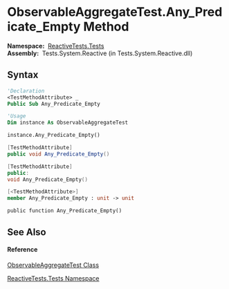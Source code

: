 # ObservableAggregateTest.Any\_Predicate\_Empty Method

**Namespace:**  [ReactiveTests.Tests](ReactiveTests.Tests\ReactiveTests.Tests.md)  
**Assembly:**  Tests.System.Reactive (in Tests.System.Reactive.dll)

## Syntax

```vb
'Declaration
<TestMethodAttribute> _
Public Sub Any_Predicate_Empty
```

```vb
'Usage
Dim instance As ObservableAggregateTest

instance.Any_Predicate_Empty()
```

```csharp
[TestMethodAttribute]
public void Any_Predicate_Empty()
```

```c++
[TestMethodAttribute]
public:
void Any_Predicate_Empty()
```

```fsharp
[<TestMethodAttribute>]
member Any_Predicate_Empty : unit -> unit 
```

```jscript
public function Any_Predicate_Empty()
```

## See Also

#### Reference

[ObservableAggregateTest Class](ObservableAggregateTest\ObservableAggregateTest.md)

[ReactiveTests.Tests Namespace](ReactiveTests.Tests\ReactiveTests.Tests.md)





